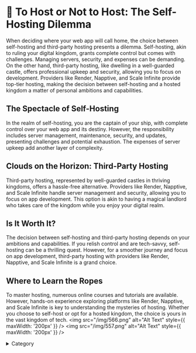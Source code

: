 
# 📑 To Host or Not to Host: The Self-Hosting Dilemma

When deciding where your web app will call home, the choice between self-hosting and third-party hosting presents a dilemma. Self-hosting, akin to ruling your digital kingdom, grants complete control but comes with challenges. Managing servers, security, and expenses can be demanding. On the other hand, third-party hosting, like dwelling in a well-guarded castle, offers professional upkeep and security, allowing you to focus on development. Providers like Render, Napptive, and Scale Infinite provide top-tier hosting, making the decision between self-hosting and a hosted kingdom a matter of personal ambitions and capabilities.

## The Spectacle of Self-Hosting

In the realm of self-hosting, you are the captain of your ship, with complete control over your web app and its destiny. However, the responsibility includes server management, maintenance, security, and updates, presenting challenges and potential exhaustion. The expenses of server upkeep add another layer of complexity.

## Clouds on the Horizon: Third-Party Hosting

Third-party hosting, represented by well-guarded castles in thriving kingdoms, offers a hassle-free alternative. Providers like Render, Napptive, and Scale Infinite handle server management and security, allowing you to focus on app development. This option is akin to having a magical landlord who takes care of the kingdom while you enjoy your digital realm.

## Is It Worth It?

The decision between self-hosting and third-party hosting depends on your ambitions and capabilities. If you relish control and are tech-savvy, self-hosting can be a thrilling quest. However, for a smoother journey and focus on app development, third-party hosting with providers like Render, Napptive, and Scale Infinite is a grand choice.

## Where to Learn the Ropes

To master hosting, numerous online courses and tutorials are available. However, hands-on experience exploring platforms like Render, Napptive, and Scale Infinite is key to understanding the mysteries of hosting. Whether you choose to self-host or opt for a hosted kingdom, the choice is yours in the vast kingdom of tech.
<img src="/img/566.png" alt="Alt Text" style={{ maxWidth: '200px' }} />
<img src="/img/557.png" alt="Alt Text" style={{ maxWidth: '200px' }} />

<details>

<summary>Category</summary>

Kubernetes, cloud computing, DevOps, cloud services, hosting platform, container orchestration, cloud infrastructure, cloud deployment, cloud management, cloud technology, cloud solutions&#x20;

</details>

